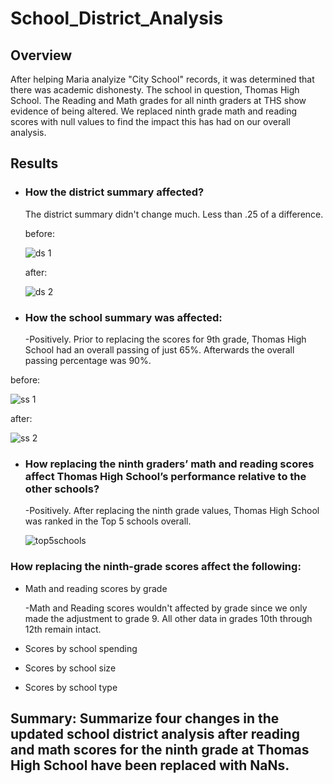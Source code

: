 # School_District_Analysis

## Overview
After helping Maria analyize "City School" records, it was determined that there was academic dishonesty. The school in question, Thomas High School. 
The Reading and Math grades for all ninth graders at THS show evidence of being altered. We replaced ninth grade math and reading scores with null values to find the impact this has had on our overall analysis.  

## Results

* ### How the district summary affected?

   The district summary didn't change much. Less than .25 of a difference.
  
  before:
   
   ![ds 1](https://user-images.githubusercontent.com/99618784/160259587-9f852e26-328d-488f-adfc-58b50496199c.PNG)
  
  after:
   
   ![ds 2](https://user-images.githubusercontent.com/99618784/160259593-28d98c8b-6302-40f2-8cc7-da00463ce122.PNG)


* ### How the school summary was affected:
   
   -Positively. Prior to replacing the scores for 9th grade, Thomas High School had an overall passing of just 65%. Afterwards the overall passing percentage was 90%. 
 
 before:
  
  ![ss 1](https://user-images.githubusercontent.com/99618784/160257566-e6a34bf2-aca5-41a7-91ea-09c4ddc2ce13.png)
 
 after:
 
 ![ss 2](https://user-images.githubusercontent.com/99618784/160257917-2ad0a102-5159-4421-82d0-6f69eb675aaf.png)


* ### How replacing the ninth graders’ math and reading scores affect Thomas High School’s performance relative to the other schools?

   -Positively. After replacing the ninth grade values, Thomas High School was ranked in the Top 5 schools overall. 

  ![top5schools](https://user-images.githubusercontent.com/99618784/160258344-8152ee1e-5a0e-4af5-9a3d-fd9abc542111.PNG)


### How replacing the ninth-grade scores affect the following:

* Math and reading scores by grade

   -Math and Reading scores wouldn't affected by grade since we only made the adjustment to grade 9. All other data in grades 10th through 12th remain intact. 

* Scores by school spending

* Scores by school size

* Scores by school type


## Summary: Summarize four changes in the updated school district analysis after reading and math scores for the ninth grade at Thomas High School have been replaced with NaNs.
